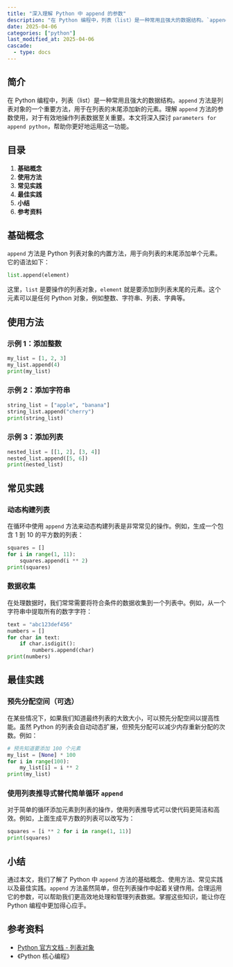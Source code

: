 ```yaml
---
title: "深入理解 Python 中 append 的参数"
description: "在 Python 编程中，列表（list）是一种常用且强大的数据结构。`append` 方法是列表对象的一个重要方法，用于在列表的末尾添加新的元素。理解 `append` 方法的参数使用，对于有效地操作列表数据至关重要。本文将深入探讨 `parameters for append python`，帮助你更好地运用这一功能。"
date: 2025-04-06
categories: ["python"]
last_modified_at: 2025-04-06
cascade:
  - type: docs
---
```



## 简介
在 Python 编程中，列表（list）是一种常用且强大的数据结构。`append` 方法是列表对象的一个重要方法，用于在列表的末尾添加新的元素。理解 `append` 方法的参数使用，对于有效地操作列表数据至关重要。本文将深入探讨 `parameters for append python`，帮助你更好地运用这一功能。

<!-- more -->
## 目录
1. **基础概念**
2. **使用方法**
3. **常见实践**
4. **最佳实践**
5. **小结**
6. **参考资料**

## 基础概念
`append` 方法是 Python 列表对象的内置方法，用于向列表的末尾添加单个元素。它的语法如下：
```python
list.append(element)
```
这里，`list` 是要操作的列表对象，`element` 就是要添加到列表末尾的元素。这个元素可以是任何 Python 对象，例如整数、字符串、列表、字典等。

## 使用方法
### 示例 1：添加整数
```python
my_list = [1, 2, 3]
my_list.append(4)
print(my_list)  
```
### 示例 2：添加字符串
```python
string_list = ["apple", "banana"]
string_list.append("cherry")
print(string_list)  
```
### 示例 3：添加列表
```python
nested_list = [[1, 2], [3, 4]]
nested_list.append([5, 6])
print(nested_list)  
```

## 常见实践
### 动态构建列表
在循环中使用 `append` 方法来动态构建列表是非常常见的操作。例如，生成一个包含 1 到 10 的平方数的列表：
```python
squares = []
for i in range(1, 11):
    squares.append(i ** 2)
print(squares)  
```

### 数据收集
在处理数据时，我们常常需要将符合条件的数据收集到一个列表中。例如，从一个字符串中提取所有的数字字符：
```python
text = "abc123def456"
numbers = []
for char in text:
    if char.isdigit():
        numbers.append(char)
print(numbers)  
```

## 最佳实践
### 预先分配空间（可选）
在某些情况下，如果我们知道最终列表的大致大小，可以预先分配空间以提高性能。虽然 Python 的列表会自动动态扩展，但预先分配可以减少内存重新分配的次数。例如：
```python
# 预先知道要添加 100 个元素
my_list = [None] * 100
for i in range(100):
    my_list[i] = i ** 2
print(my_list)  
```

### 使用列表推导式替代简单循环 `append`
对于简单的循环添加元素到列表的操作，使用列表推导式可以使代码更简洁和高效。例如，上面生成平方数的列表可以改写为：
```python
squares = [i ** 2 for i in range(1, 11)]
print(squares)  
```

## 小结
通过本文，我们了解了 Python 中 `append` 方法的基础概念、使用方法、常见实践以及最佳实践。`append` 方法虽然简单，但在列表操作中起着关键作用。合理运用它的参数，可以帮助我们更高效地处理和管理列表数据。掌握这些知识，能让你在 Python 编程中更加得心应手。

## 参考资料
- [Python 官方文档 - 列表对象](https://docs.python.org/3/tutorial/datastructures.html#more-on-lists)
- 《Python 核心编程》